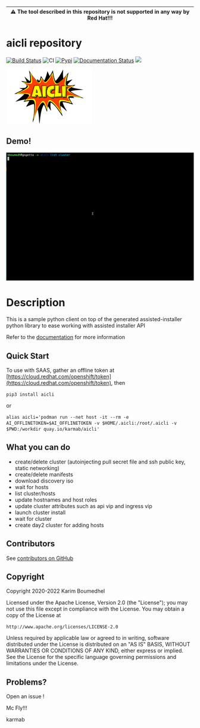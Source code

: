 | :warning: The tool described in this repository is not supported in any way by Red Hat!!! |
|-------------------------------------------------------------------------------------------|

# aicli repository

[![Build Status](https://travis-ci.org/karmab/kcli.svg?branch=master)](https://travis-ci.org/karmab/kcli)
![CI](https://github.com/karmab/aicli/actions/workflows/ci.yml/badge.svg)
[![Pypi](http://img.shields.io/pypi/v/aicli.svg)](https://pypi.python.org/pypi/aicli/)
[![Documentation Status](https://readthedocs.org/projects/aicli/badge/?version=latest)](https://aicli.readthedocs.io/en/latest/?badge=latest)
[![](https://images.microbadger.com/badges/image/karmab/aicli.svg)](https://microbadger.com/images/karmab/aicli "Get your own image badge on microbadger.com")

![Screenshot](aicli.png)

## Demo!

![](aicli.gif)

# Description

This is a sample python client on top of the generated assisted-installer python library to ease working with assisted installer API


Refer to the [documentation](https://aicli.readthedocs.io) for more information

## Quick Start

To use with SAAS, gather an offline token at [https://cloud.redhat.com/openshift/token](https://cloud.redhat.com/openshift/token), then

```
pip3 install aicli
```

or 

```
alias aicli='podman run --net host -it --rm -e AI_OFFLINETOKEN=$AI_OFFLINETOKEN -v $HOME/.aicli:/root/.aicli -v $PWD:/workdir quay.io/karmab/aicli'
```

##  What you can do

- create/delete cluster (autoinjecting pull secret file and ssh public key, static networking)
- create/delete manifests
- download discovery iso
- wait for hosts
- list cluster/hosts
- update hostnames and host roles
- update cluster attributes such as api vip and ingress vip
- launch cluster install
- wait for cluster
- create day2 cluster for adding hosts

## Contributors

See [contributors on GitHub](https://github.com/karmab/aicli/graphs/contributors)

## Copyright

Copyright 2020-2022 Karim Boumedhel

Licensed under the Apache License, Version 2.0 (the "License");
you may not use this file except in compliance with the License.
You may obtain a copy of the License at

    http://www.apache.org/licenses/LICENSE-2.0

Unless required by applicable law or agreed to in writing, software
distributed under the License is distributed on an "AS IS" BASIS,
WITHOUT WARRANTIES OR CONDITIONS OF ANY KIND, either express or implied.
See the License for the specific language governing permissions and
limitations under the License.

## Problems?

Open an issue !

Mc Fly!!!

karmab
